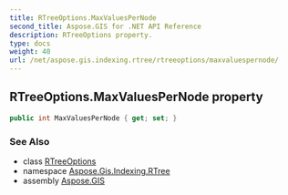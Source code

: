 ```yaml
---
title: RTreeOptions.MaxValuesPerNode
second_title: Aspose.GIS for .NET API Reference
description: RTreeOptions property. 
type: docs
weight: 40
url: /net/aspose.gis.indexing.rtree/rtreeoptions/maxvaluespernode/
---
```

## RTreeOptions.MaxValuesPerNode property

```csharp
public int MaxValuesPerNode { get; set; }
```

### See Also

* class [RTreeOptions](../)
* namespace [Aspose.Gis.Indexing.RTree](../../rtreeoptions/)
* assembly [Aspose.GIS](../../../)


